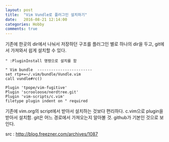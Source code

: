 ```yaml
---
layout: post
title:  "Vim Vundle로 플러그인 설치하기"
date:   2016-08-21 12:14:00
categories: Hobby
comments: true
---
```


기존에 한곳의 dir에서 나눠서 저장하던 구조를 플러그인 별로 하나의 dir을 두고, git에서 가져와서 쉽게 설치할 수 있다.

	" :PluginInstall 명령으로 설치를 함

	" Vim bundle  ------------------------
	set rtp+=~/.vim/bundle/Vundle.vim
	call vundle#rc()

	Plugin 'tpope/vim-fugitive'
	Plugin 'scrooloose/nerdtree.git'
	Plugin 'vim-scripts/c.vim'
	filetype plugin indent on " required

기존에 vim.org의 script에서 받아서 설치하는 것보다 편리하다.
c.vim으로 plugin을 받아서 설치함. git은 어느 경로에서 가져오는지 알아볼 것.
github가 기본인 것으로 보인다.

src : http://blog.freezner.com/archives/1087
